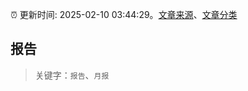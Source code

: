 :alarm_clock: 更新时间: 2025-02-10 03:44:29。[文章来源](/README.md)、[文章分类](/TAGS.md)

## 报告


> 关键字：`报告`、`月报`




